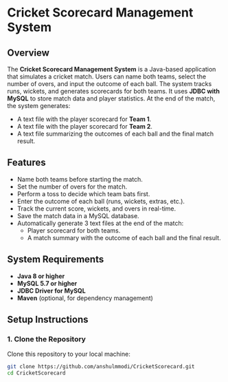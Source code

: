 # Cricket Scorecard Management System

## Overview

The **Cricket Scorecard Management System** is a Java-based application that simulates a cricket match. Users can name both teams, select the number of overs, and input the outcome of each ball. The system tracks runs, wickets, and generates scorecards for both teams. It uses **JDBC with MySQL** to store match data and player statistics. At the end of the match, the system generates:
- A text file with the player scorecard for **Team 1**.
- A text file with the player scorecard for **Team 2**.
- A text file summarizing the outcomes of each ball and the final match result.

## Features

- Name both teams before starting the match.
- Set the number of overs for the match.
- Perform a toss to decide which team bats first.
- Enter the outcome of each ball (runs, wickets, extras, etc.).
- Track the current score, wickets, and overs in real-time.
- Save the match data in a MySQL database.
- Automatically generate 3 text files at the end of the match:
  - Player scorecard for both teams.
  - A match summary with the outcome of each ball and the final result.

## System Requirements

- **Java 8 or higher**
- **MySQL 5.7 or higher**
- **JDBC Driver for MySQL**
- **Maven** (optional, for dependency management)

## Setup Instructions

### 1. Clone the Repository

Clone this repository to your local machine:

```bash
git clone https://github.com/anshulmmodi/CricketScorecard.git
cd CricketScorecard
